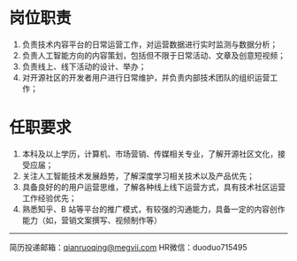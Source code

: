 # 岗位职责
 1. 负责技术内容平台的日常运营工作，对运营数据进行实时监测与数据分析；
 2. 负责人工智能方向的内容策划，包括但不限于日常活动、文章及创意短视频；
 3. 负责线上、线下活动的设计、举办；
 4. 对开源社区的开发者用户进行日常维护，并负责内部技术团队的组织运营工作；

# 任职要求
 1. 本科及以上学历，计算机、市场营销、传媒相关专业，了解开源社区文化，接受应届；
 2. 关注人工智能技术发展趋势，了解深度学习相关技术以及产品优先；
 3. 具备良好的的用户运营思维，了解各种线上线下运营方式，具有技术社区运营工作经验优先；
 4. 熟悉知乎、B 站等平台的推广模式，有较强的沟通能力，具备一定的内容创作能力（如，营销文案撰写、视频制作等）

-------

简历投递邮箱：qianruoqing@megvii.com HR微信：duoduo715495

